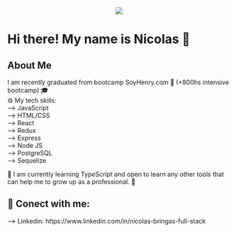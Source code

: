 <div id="header" align="center">
  <img src="https://soyhorizonte.com/wp-content/uploads/2020/10/JS-by-SoyHorizonte.gif"/>
</div>
 
<h1> Hi there! My name is Nicolas 👋</h1>
<h2>About Me</h2>
<p>
  I am recently graduated from bootcamp SoyHenry.com 🚀 (+800hs intensive bootcamp) 🎓
  <br/>
  ⚙️ My tech skills: 
  <br/>
    --> JavaScript
  <br/>
    --> HTML/CSS
  <br/>
    --> React
  <br/>
    --> Redux
  <br/>
    --> Express
  <br/>
    --> Node JS
  <br/>
    --> PostgreSQL
  <br/>
    --> Sequelize
</p>
  🔬 I am currently learning TypeScript and open to learn any other tools that can help me to grow up as a professional. 🙌

<h2>💬 Conect with me: </h2>
  --> Linkedin: https://www.linkedin.com/in/nicolas-bringas-full-stack
